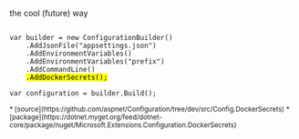 the cool (future) way
<pre><code class="cs" data-trim data-noescape>
var builder = new ConfigurationBuilder()
    .AddJsonFile("appsettings.json")
    .AddEnvironmentVariables()
    .AddEnvironmentVariables("prefix")
    .AddCommandLine()
    <mark>.AddDockerSecrets();</mark>

var configuration = builder.Build();
</code></pre>

<small style="float: left">
* [source](https://github.com/aspnet/Configuration/tree/dev/src/Config.DockerSecrets)
* [package](https://dotnet.myget.org/feed/dotnet-core/package/nuget/Microsoft.Extensions.Configuration.DockerSecrets)

</small>